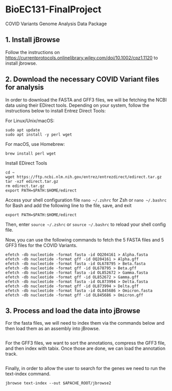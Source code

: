 # BioEC131-FinalProject
COVID Variants Genome Analysis Data Package

## 1. Install jBrowse
Follow the instructions on https://currentprotocols.onlinelibrary.wiley.com/doi/10.1002/cpz1.1120 to install jbrowse.

## 2. Download the necessary COVID Variant files for analysis
In order to download the FASTA and GFF3 files, we will be fetching the NCBI data using their EDirect tools. Depending on your system, follow the instructions below to install Entrez Direct Tools:

For Linux/Unix/macOS:
```
sudo apt update
sudo apt install -y perl wget
```

For macOS, use Homebrew:
```
brew install perl wget
```

Install EDirect Tools
```
cd ~
wget https://ftp.ncbi.nlm.nih.gov/entrez/entrezdirect/edirect.tar.gz
tar -xzf edirect.tar.gz
rm edirect.tar.gz
export PATH=$PATH:$HOME/edirect
```

Access your shell configuration file ```nano ~/.zshrc``` for Zsh or ```nano ~/.bashrc``` for Bash
and add the following line to the file, save, and exit
```
export PATH=$PATH:$HOME/edirect
```
Then, enter ```source ~/.zshrc``` or ```source ~/.bashrc``` to reload your shell config file.


Now, you can use the following commands to fetch the 5 FASTA files and 5 GFF3 files for the COVID Variants. 
```
efetch -db nucleotide -format fasta -id OQ204161 > Alpha.fasta
efetch -db nucleotide -format gff -id OQ204161 > Alpha.gff
efetch -db nucleotide -format fasta -id OL678795 > Beta.fasta
efetch -db nucleotide -format gff -id OL678795 > Beta.gff
efetch -db nucleotide -format fasta -id OL852672 > Gamma.fasta
efetch -db nucleotide -format gff -id OL852672 > Gamma.gff
efetch -db nucleotide -format fasta -id OL873994 > Delta.fasta
efetch -db nucleotide -format gff -id OL873994 > Delta.gff
efetch -db nucleotide -format fasta -id OL845686 > Omicron.fasta
efetch -db nucleotide -format gff -id OL845686 > Omicron.gff
```

## 3. Process and load the data into jBrowse
For the fasta files, we will need to index them via the commands below and then load them as an assembly into jBrowse.
```
```

For the GFF3 files, we want to sort the annotations, compress the GFF3 file, and then index with tabix. Once those are done, we can load the annotation track.
```
```

Finally, in order to allow the user to search for the genes we need to run the text-index command.
```
jbrowse text-index --out $APACHE_ROOT/jbrowse2
```
